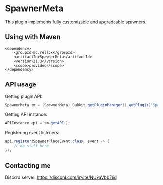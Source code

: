 # SpawnerMeta

This plugin implements fully customizable and upgradeable spawners.

## Using with Maven

```
<dependency>
    <groupId>mc.rellox</groupId>
    <artifactId>SpawnerMeta</artifactId>
    <version>21.3</version>
    <scope>provided</scope>
</dependency>
```

## API usage

Getting plugin API:
```java
SpawnerMeta sm = (SpawnerMeta) Bukkit.getPluginManager().getPlugin("SpawnerMeta");
```
Getting API instance:
```java
APIInstance api = sm.getAPI();
```
Registering event listeners:
```java
api.register(SpawnerPlaceEvent.class, event -> {
    // do stuff here
});
```
## Contacting me

Discord server: https://discord.com/invite/NU9aVbb79d
